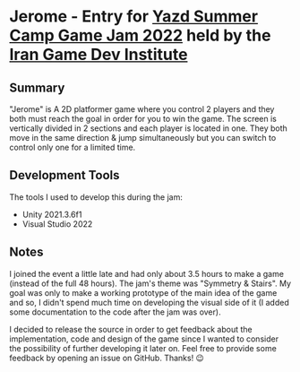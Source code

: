 # Jerome - Entry for [Yazd Summer Camp Game Jam 2022](https://irangdi.ircg.ir/-news/newsid/162/%d8%a7%d8%b1%d8%af%d9%88%db%8c-%d8%a2%d9%85%d9%88%d8%b2%d8%b4-%d8%a8%d8%a7%d8%b2%db%8c%e2%80%8c%d8%b3%d8%a7%d8%b2%db%8c) held by the [Iran Game Dev Institute](http://irangdi.ircg.ir/)

## Summary

"Jerome" is A 2D platformer game where you control 2 players and they both must reach the goal in order for you to win the game. The screen is vertically divided in 2 sections and each player is located in one. They both move in the same direction & jump simultaneously but you can switch to control only one for a limited time.

## Development Tools

The tools I used to develop this during the jam:

- Unity 2021.3.6f1
- Visual Studio 2022

## Notes

I joined the event a little late and had only about 3.5 hours to make a game (instead of the full 48 hours). The jam's theme was "Symmetry & Stairs". My goal was only to make a working prototype of the main idea of the game and so, I didn't spend much time on developing the visual side of it (I added some documentation to the code after the jam was over).

I decided to release the source in order to get feedback about the implementation, code and design of the game since I wanted to consider the possibility of further developing it later on. Feel free to provide some feedback by opening an issue on GitHub. Thanks! 😉